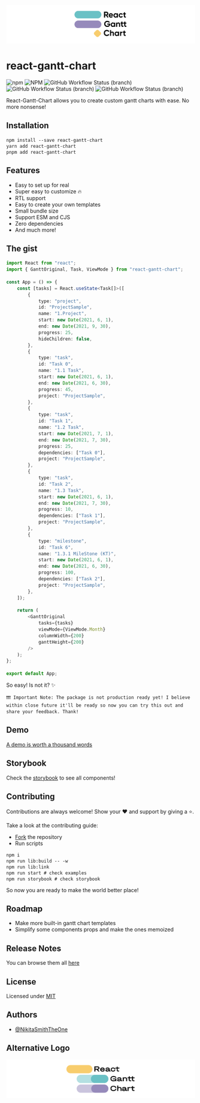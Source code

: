 ![Logo](./media/logos/logo-1.png)

# react-gantt-chart

![npm](https://img.shields.io/npm/dm/react-gantt-chart)
![NPM](https://img.shields.io/npm/l/react-gantt-chart)
![GitHub Workflow Status (branch)](https://img.shields.io/github/workflow/status/NikitaSmithTheOne/react-gantt-chart/general_test/master?label=general%20testing)
![GitHub Workflow Status (branch)](https://img.shields.io/github/workflow/status/NikitaSmithTheOne/react-gantt-chart/node_versions_test/master?label=node%20testing)
![GitHub Workflow Status (branch)](https://img.shields.io/github/workflow/status/NikitaSmithTheOne/react-gantt-chart/storybook_deploy/master?label=storybook%20deploy)

React-Gantt-Chart allows you to create custom gantt charts with ease. No more nonsense!

## Installation

```
npm install --save react-gantt-chart
yarn add react-gantt-chart
pnpm add react-gantt-chart
```

## Features

- Easy to set up for real
- Super easy to customize 🔥
- RTL support
- Easy to create your own templates
- Small bundle size
- Support ESM and CJS
- Zero dependencies
- And much more!

## The gist

```ts
import React from "react";
import { GanttOriginal, Task, ViewMode } from "react-gantt-chart";

const App = () => {
	const [tasks] = React.useState<Task[]>([
		{
			type: "project",
			id: "ProjectSample",
			name: "1.Project",
			start: new Date(2021, 6, 1),
			end: new Date(2021, 9, 30),
			progress: 25,
			hideChildren: false,
		},
		{
			type: "task",
			id: "Task 0",
			name: "1.1 Task",
			start: new Date(2021, 6, 1),
			end: new Date(2021, 6, 30),
			progress: 45,
			project: "ProjectSample",
		},
		{
			type: "task",
			id: "Task 1",
			name: "1.2 Task",
			start: new Date(2021, 7, 1),
			end: new Date(2021, 7, 30),
			progress: 25,
			dependencies: ["Task 0"],
			project: "ProjectSample",
		},
		{
			type: "task",
			id: "Task 2",
			name: "1.3 Task",
			start: new Date(2021, 6, 1),
			end: new Date(2021, 7, 30),
			progress: 10,
			dependencies: ["Task 1"],
			project: "ProjectSample",
		},
		{
			type: "milestone",
			id: "Task 6",
			name: "1.3.1 MileStone (KT)",
			start: new Date(2021, 6, 1),
			end: new Date(2021, 6, 30),
			progress: 100,
			dependencies: ["Task 2"],
			project: "ProjectSample",
		},
	]);

	return (
		<GanttOriginal
			tasks={tasks}
			viewMode={ViewMode.Month}
			columnWidth={200}
			ganttHeight={200}
		/>
	);
};

export default App;
```

So easy! Is not it? ✨

`❗❗❗ Important Note: The package is not production ready yet! I believe within close future it'll be ready so now you can try this out and share your feedback. Thank!`

## Demo

[A demo is worth a thousand words](https://react-gantt-chart.vercel.app/)

## Storybook

Check the [storybook](https://623c0a4c2ac802003a3dc7f6-hzojeuzxnz.chromatic.com/) to see all components!

## Contributing

Contributions are always welcome! Show your ❤️ and support by giving a ⭐.

Take a look at the contributing guide:

- [Fork](https://www.dataschool.io/how-to-contribute-on-github) the repository
- Run scripts

```
npm i
npm run lib:build -- -w
npm run lib:link
npm run start # check examples
npm run storybook # check storybook
```

So now you are ready to make the world better place!

## Roadmap

- Make more built-in gantt chart templates
- Simplify some components props and make the ones memoized

## Release Notes

You can browse them all [here](https://github.com/NikitaSmithTheOne/react-gantt-chart/releases)

## License

Licensed under [MIT](https://choosealicense.com/licenses/mit/)

## Authors

- [@NikitaSmithTheOne](https://github.com/NikitaSmithTheOne)

## Alternative Logo

![Logo](./media/logos/logo-2.png)
